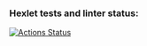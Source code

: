 ### Hexlet tests and linter status:
[![Actions Status](https://github.com/evgeny-alex/java-project-lvl4/workflows/hexlet-check/badge.svg)](https://github.com/evgeny-alex/java-project-lvl4/actions)